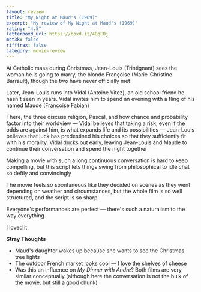 ```yaml
---
layout: review
title: "My Night at Maud's (1969)"
excerpt: "My review of My Night at Maud's (1969)"
rating: "4.5"
letterboxd_url: https://boxd.it/4DqFDj
mst3k: false
rifftrax: false
category: movie-review
---
```


At Catholic mass during Christmas, Jean-Louis (Trintignant) sees the woman he is going to marry, the blonde Françoise (Marie-Christine Barrault), though the two have never officially met

Later, Jean-Louis runs into Vidal (Antoine Vitez), an old school friend he hasn't seen in years. Vidal invites him to spend an evening with a fling of his named Maude (Françoise Fabian)

There, the three discuss religion, Pascal, and how chance and probability factor into their worldview — Vidal believes that taking a risk, even if the odds are against him, is what expands life and its possibilities — Jean-Louis believes that luck has predestined his choices so that they sufficiently fit with his morality. Vidal ducks out early, leaving Jean-Louis and Maude to continue their conversation and spend the night together

Making a movie with such a long continuous conversation is hard to keep compelling, but this script lets things swing from philosophical to idle chat so deftly and convincingly

The movie feels so spontaneous like they decided on scenes as they went depending on weather and circumstances, but the whole film is so well structured, and the script is so sharp

Everyone's performances are perfect — there's such a naturalism to the way everything

I loved it

<b>Stray Thoughts</b>

- Maud's daughter wakes up because she wants to see the Christmas tree lights
- The outdoor French market looks cool — I love the shelves of cheese
- Was this an influence on <i>My Dinner with Andre</i>? Both films are very similar conceptually (although here the conversation is not the bulk of the movie, but still a good chunk)
